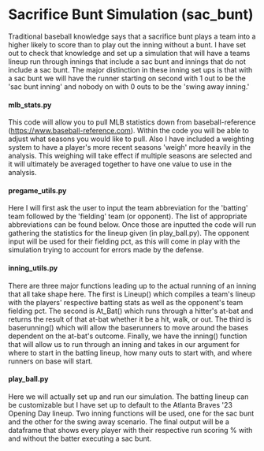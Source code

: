 # Sacrifice Bunt Simulation (sac_bunt)

Traditional baseball knowledge says that a sacrifice bunt plays a team into a higher likely to score than to play out the inning without a bunt. I have set out to check that knowledge and set up a simulation that will have a teams lineup run through innings that include a sac bunt and innings that do not include a sac bunt. The major distinction in these inning set ups is that with a sac bunt we will have the runner starting on second with 1 out to be the 'sac bunt inning' and nobody on with 0 outs to be the 'swing away inning.'

#### mlb_stats.py
This code will allow you to pull MLB statistics down from baseball-reference (https://www.baseball-reference.com). Within the code you will be able to adjust what seasons you would like to pull. Also I have included a weighting system to have a player's more recent seasons 'weigh' more heavily in the analysis. This weighing will take effect if multiple seasons are selected and it will ultimately be averaged together to have one value to use in the analysis. 

#### pregame_utils.py
Here I will first ask the user to input the team abbreviation for the 'batting' team followed by the 'fielding' team (or opponent). The list of appropriate abbreviations can be found below. Once those are inputted the code will run gathering the statistics for the lineup given (in play_ball.py). The opponent input will be used for their fielding pct, as this will come in play with the simulation trying to account for errors made by the defense.

#### inning_utils.py
There are three major functions leading up to the actual running of an inning that all take shape here. The first is Lineup() which compiles a team's lineup with the players' respective batting stats as well as the opponent's team fielding pct. The second is At_Bat() which runs through a hitter's at-bat and returns the result of that at-bat whether it be a hit, walk, or out. The third is baserunning() which will allow the baserunners to move around the bases dependent on the at-bat's outcome. Finally, we have the inning() function that will allow us to run through an inning and takes in our argument for where to start in the batting lineup, how many outs to start with, and where runners on base will start. 

#### play_ball.py
Here we will actually set up and run our simulation. The batting lineup can be customizable but I have set up to default to the Atlanta Braves '23 Opening Day lineup. Two inning functions will be used, one for the sac bunt and the other for the swing away scenario. The final output will be a dataframe that shows every player with their respective run scoring % with and without the batter executing a sac bunt. 
